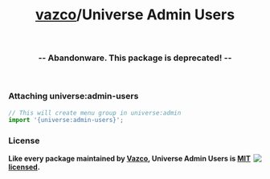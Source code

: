 <h1 align="center">
    <a href="https://github.com/vazco">vazco</a>/Universe Admin Users
</h1>

&nbsp;

<h3 align="center">
  -- Abandonware. This package is deprecated! --
</h3>

&nbsp;

### Attaching universe:admin-users
```js
// This will create menu group in universe:admin
import '{universe:admin-users}';
```

### License

<img src="https://vazco.eu/banner.png" align="right">

**Like every package maintained by [Vazco](https://vazco.eu/), Universe Admin Users is [MIT licensed](https://github.com/vazco/uniforms/blob/master/LICENSE).**
